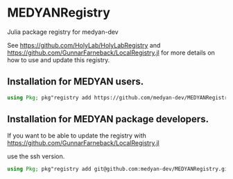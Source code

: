 # MEDYANRegistry
Julia package registry for medyan-dev

See https://github.com/HolyLab/HolyLabRegistry and https://github.com/GunnarFarneback/LocalRegistry.jl for more details on how to use and update this registry.

## Installation for MEDYAN users.

```julia
using Pkg; pkg"registry add https://github.com/medyan-dev/MEDYANRegistry.git"
```

## Installation for MEDYAN package developers.

If you want to be able to update the registry with https://github.com/GunnarFarneback/LocalRegistry.jl

use the ssh version.

```julia
using Pkg; pkg"registry add git@github.com:medyan-dev/MEDYANRegistry.git"
```


